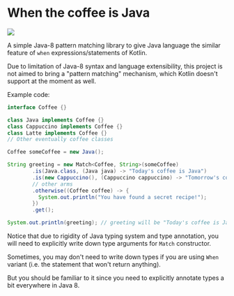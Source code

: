 # When the coffee is Java

[![](https://img.shields.io/maven-central/v/moe.irony.java.when/when-coffee-is-java
)](https://central.sonatype.com/artifact/moe.irony.java.when/when-coffee-is-java)

A simple Java-8 pattern matching library to give Java language the similar
feature of `when` expressions/statements of Kotlin.

Due to limitation of Java-8 syntax and language extensibility, this project
is not aimed to bring a "pattern matching" mechanism, which Kotlin doesn't 
support at the moment as well.

Example code:

```java
interface Coffee {}

class Java implements Coffee {}
class Cappuccino implements Coffee {}
class Latte implements Coffee {}
// Other eventually coffee classes

Coffee someCoffee = new Java();

String greeting = new Match<Coffee, String>(someCoffee)
        .is(Java.class, (Java java) -> "Today's coffee is Java")
        .is(new Cappuccino(), (Cappuccino cappuccino) -> "Tomorrow's coffee will be Cappuccino")
        // other arms
        .otherwise((Coffee coffee) -> {
          System.out.println("You have found a secret recipe!");
        })
        .get();

System.out.println(greeting); // greeting will be "Today's coffee is Java"
```

Notice that due to rigidity of Java typing system and type annotation, you
will need to explicitly write down type arguments for `Match` constructor.

Sometimes, you may don't need to write down types if you are using `When`
variant (i.e. the statement that won't return anything).

But you should be familiar to it since you need to explicitly annotate 
types a bit everywhere in Java 8.